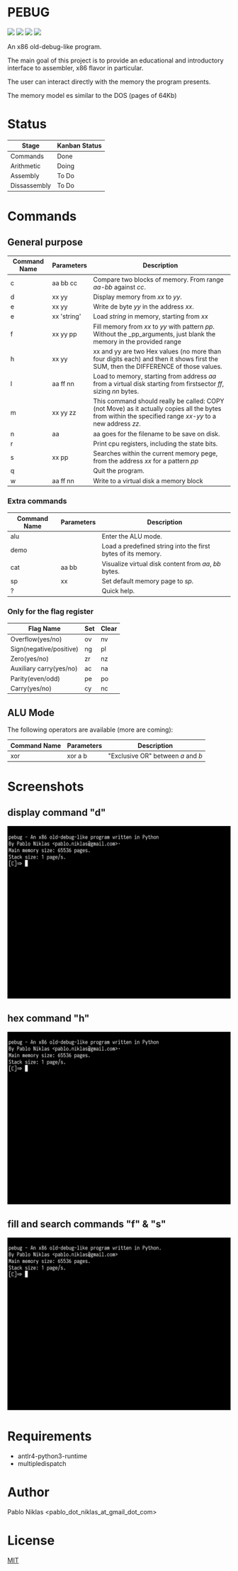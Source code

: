 # PEBUG

<img src=https://img.shields.io/github/license/pabloniklas/pebug> <img src=https://img.shields.io/github/v/release/pabloniklas/pebug> <img src=https://img.shields.io/github/languages/top/pabloniklas/pebug> <img src=https://img.shields.io/github/downloads/pabloniklas/pebug/total>


An x86 old-debug-like program.

The main goal of this project is to provide an educational and introductory interface to assembler, x86 flavor in
particular.

The user can interact directly with the memory the program presents.

The memory model es similar to the DOS (pages of 64Kb)

# Status

| Stage        | Kanban Status |
|--------------|---------------|
 | Commands     | Done          |
 | Arithmetic   | Doing         | 
 | Assembly     | To Do         | 
 | Dissassembly | To Do         | 


# Commands

## General purpose

| Command Name | Parameters  | Description                                                                                                                                             |
|--------------|-------------|---------------------------------------------------------------------------------------------------------------------------------------------------------|
| c            | aa bb cc    | Compare two blocks of memory. From range _aa-bb_ against _cc_.                                                                                          |
| d            | xx yy       | Display memory from _xx_ to _yy_.                                                                                                                       |
| e            | xx yy       | Write de byte _yy_ in the address _xx_.                                                                                                                 | 
| e            | xx 'string' | Load _string_ in memory, starting from _xx_                                                                                                             |
| f            | xx yy pp    | Fill memory from _xx_ to _yy_ with pattern _pp_. Without the _pp_arguments, just blank the memory in the provided range                                 |
| h            | xx yy       | xx and yy are two Hex values (no more than four digits each) and then it shows first the SUM, then the DIFFERENCE of those values.                      |                                                                                                   |
| l            | aa ff nn    | Load to memory, starting from address _aa_ from a virtual disk starting from firstsector _ff_, sizing _nn_ bytes.                                       |
| m            | xx yy zz    | This command should really be called: COPY (not Move) as it actually copies all the bytes from within the specified range _xx-yy_ to a new address _zz_. |
| n            | aa          | aa goes for the filename to be save on disk.                                                                                                            |
| r            |             | Print cpu registers, including the state bits.                                                                                                          |      
| s            | xx pp       | Searches within the current memory pege, from the address _xx_ for a pattern _pp_                                                                       | 
| q            |             | Quit the program.                                                                                                                                       |
| w            | aa ff nn    | Write to a virtual disk a memory block                                                                                                                  |


### Extra commands

| Command Name | Parameters | Description                                                  |
|--------------|------------|--------------------------------------------------------------|
| alu          |            | Enter the ALU mode.                                          |
| demo         |            | Load a predefined string into the first bytes of its memory. | 
 | cat          | aa bb      | Visualize virtual disk content from _aa_, _bb_ bytes.        |
 | sp           | xx         | Set default memory page to _sp_.                             |
 | ?            |            | Quick help.                                                  |


### Only for the flag register

| Flag Name               | Set | Clear |
|-------------------------|-----|-------|
| Overflow(yes/no)        | ov  | nv    |
| Sign(negative/positive) | ng  | pl    |
| Zero(yes/no)            | zr  | nz    |
| Auxiliary carry(yes/no) | ac  | na    |
| Parity(even/odd)        | pe  | po    |
| Carry(yes/no)           | cy  | nc    |

## ALU Mode

The following operators are available (more are coming):

| Command Name | Parameters | Description                        |
|--------------|------------|------------------------------------|
| xor          | xor a b    | "Exclusive OR" between _a_ and _b_ |


# Screenshots

## display command "d"

![display](https://raw.githubusercontent.com/pabloniklas/pebug/main/screenshots/d.gif "display")

## hex command "h"

![hex](https://raw.githubusercontent.com/pabloniklas/pebug/main/screenshots/h.gif "hex")

## fill and search commands "f" & "s"

![fas](https://raw.githubusercontent.com/pabloniklas/pebug/main/screenshots/fillAndSearch.gif "fas")

# Requirements

* antlr4-python3-runtime
* multipledispatch

# Author

Pablo Niklas <pablo_dot_niklas_at_gmail_dot_com>

# License

[MIT](https://github.com/git/git-scm.com/blob/main/MIT-LICENSE.txt)